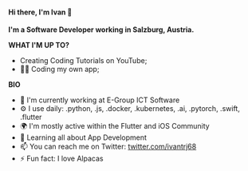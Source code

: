 #### Hi there, I'm Ivan 👋
**I'm a Software Developer working in Salzburg, Austria.**

**WHAT I'M UP TO?**
- Creating Coding Tutorials on YouTube;
- 👨‍💻 Coding my own app;

**BIO**
- 🏢 I'm currently working at E-Group ICT Software
- ⚙️ I use daily: .python, .js, .docker, .kubernetes, .ai, .pytorch, .swift, .flutter
- 🌍 I'm mostly active within the Flutter and iOS Community
- 🌱 Learning all about App Development
- 📫 You can reach me on Twitter: [twitter.com/ivantrj68](https://twitter.com/ivantrj68)
- ⚡️ Fun fact: I love Alpacas




<!---
ivantrj/ivantrj is a ✨ special ✨ repository because its `README.md` (this file) appears on your GitHub profile.
You can click the Preview link to take a look at your changes.
--->
